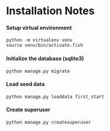 # Installation Notes

#### Setup virtual environment

```
python -m virtualenv venv
source venv/bin/activate.fish
```

#### Initialize the database (sqlite3)

```
python manage.py migrate
```

#### Load seed data

```
python manage.py loaddata first_start
```

#### Create superuser

```
python manage.py createsuperuser
```
